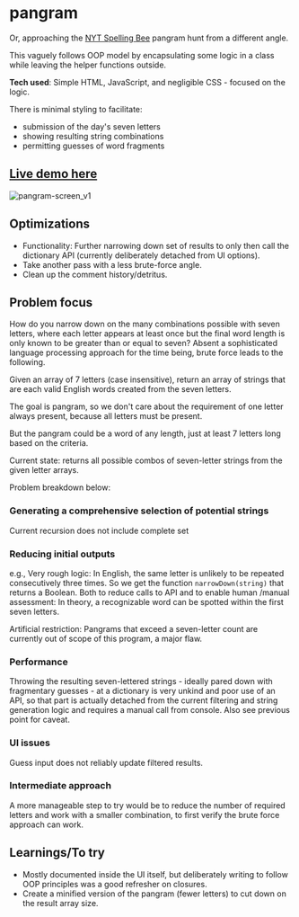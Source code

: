 # pangram
Or, approaching the [NYT Spelling Bee](https://www.nytimes.com/puzzles/spelling-bee) pangram hunt from a different angle. 

This vaguely follows OOP model by encapsulating some logic in a class while leaving the helper functions outside. 

**Tech used**: Simple HTML, JavaScript, and negligible CSS - focused on the logic.

There is minimal styling to facilitate:
- submission of the day's seven letters
- showing resulting string combinations
- permitting guesses of word fragments

## [Live demo here](https://h-yung.github.io/pangram/)
![pangram-screen_v1](https://user-images.githubusercontent.com/102257735/189031676-69d86153-d8bc-4fe6-be44-a14a88d71822.png)

## Optimizations
- Functionality: Further narrowing down set of results to only then call the dictionary API (currently deliberately detached from UI options).
- Take another pass with a less brute-force angle.
- Clean up the comment history/detritus.

## Problem focus
How do you narrow down on the many combinations possible with seven letters, where each letter appears at least once but the final word length is only known to be greater than or equal to seven?
Absent a sophisticated language processing approach for the time being, brute force leads to the following.

Given an array of 7 letters (case insensitive), return an array of strings that are each valid English words created from the seven letters.

The goal is pangram, so we don't care about the requirement of one letter always present, because all letters must be present. 

But the pangram could be a word of any length, just at least 7 letters long based on the criteria.

Current state: returns all possible combos of seven-letter strings from the given letter arrays.

Problem breakdown below:

### Generating a comprehensive selection of potential strings
Current recursion does not include complete set

### Reducing initial outputs
e.g., Very rough logic: In English, the same letter is unlikely to be repeated consecutively three times. So we get the function <code>narrowDown(string)</code> that returns a Boolean. Both to reduce calls to API and to enable human /manual assessment: In theory, a recognizable word can be spotted within the first seven letters. 

Artificial restriction: Pangrams that exceed a seven-letter count are currently out of scope of this program, a major flaw.

### Performance
Throwing the resulting seven-lettered strings - ideally pared down with fragmentary guesses - at a dictionary is very unkind and poor use of an API, so that part is actually detached from the current filtering and string generation logic and requires a manual call from console. Also see previous point for caveat.
                  
### UI issues
Guess input does not reliably update filtered results.
                  
### Intermediate approach
A more manageable step to try would be to reduce the number of required letters and work with a smaller combination, to first verify the brute force approach can work.


## Learnings/To try
- Mostly documented inside the UI itself, but deliberately writing to follow OOP principles was a good refresher on closures.
- Create a minified version of the pangram (fewer letters) to cut down on the result array size.
